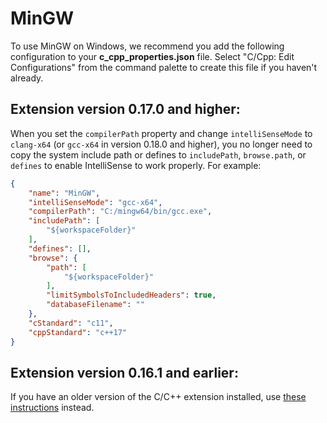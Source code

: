 # MinGW

To use MinGW on Windows, we recommend you add the following configuration to your **c_cpp_properties.json** file.  Select "C/Cpp: Edit Configurations" from the command palette to create this file if you haven't already.

## Extension version 0.17.0 and higher:

When you set the `compilerPath` property and change `intelliSenseMode` to `clang-x64` (or `gcc-x64` in version 0.18.0 and higher), you no longer need to copy the system include path or defines to `includePath`, `browse.path`, or `defines` to enable IntelliSense to work properly. For example:

```json
{
    "name": "MinGW",
    "intelliSenseMode": "gcc-x64",
    "compilerPath": "C:/mingw64/bin/gcc.exe",
    "includePath": [
        "${workspaceFolder}"
    ],
    "defines": [],
    "browse": {
        "path": [
            "${workspaceFolder}"
        ],
        "limitSymbolsToIncludedHeaders": true,
        "databaseFilename": ""
    },
    "cStandard": "c11",
    "cppStandard": "c++17"
}
```

## Extension version 0.16.1 and earlier:

If you have an older version of the C/C++ extension installed, use [these instructions](Archive/MinGW.md) instead.

